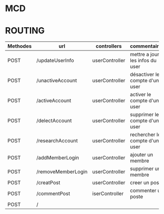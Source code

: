 # MCD

# ROUTING

|Methodes| url | controllers |commentaires|
|--------|-----|-------------|------------|
|POST| /updateUserInfo | userController | mettre a jour les infos du user|
|POST| /unactiveAccount | userController| désactiver le compte d'un user |
|POST| /activeAccount  | userController |  activer le compte d'un user   |
|POST| /delectAccount | userController  |  supprimer le compte d'un user |
|POST| /researchAccount | userController | rechercher le compte d'un user|
|POST| /addMemberLogin | userController | ajouter un membre |
POST| /removeMemberLogin | userController | supprimer un membre |
|POST| /creatPost | userController | creer un poste |
|POST| /commentPost | iserController | commenter un poste |
|POST| /